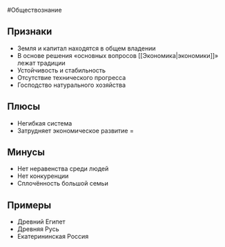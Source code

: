 #Обществознание 
## Признаки 
- Земля и капитал находятся в общем владении 
- В основе решения «основных вопросов [[Экономика|экономики]]» лежат традиции 
- Устойчивость и стабильность 
- Отсутствие технического прогресса 
- Господство натурального хозяйства 
## Плюсы 
- Негибкая система
- Затрудняет экономическое развитие =
## Минусы
- Нет неравенства среди людей
- Нет конкуренции 
- Сплочённость большой семьи 
## Примеры 
- Древний Египет 
- Древняя Русь
- Екатерининская Россия